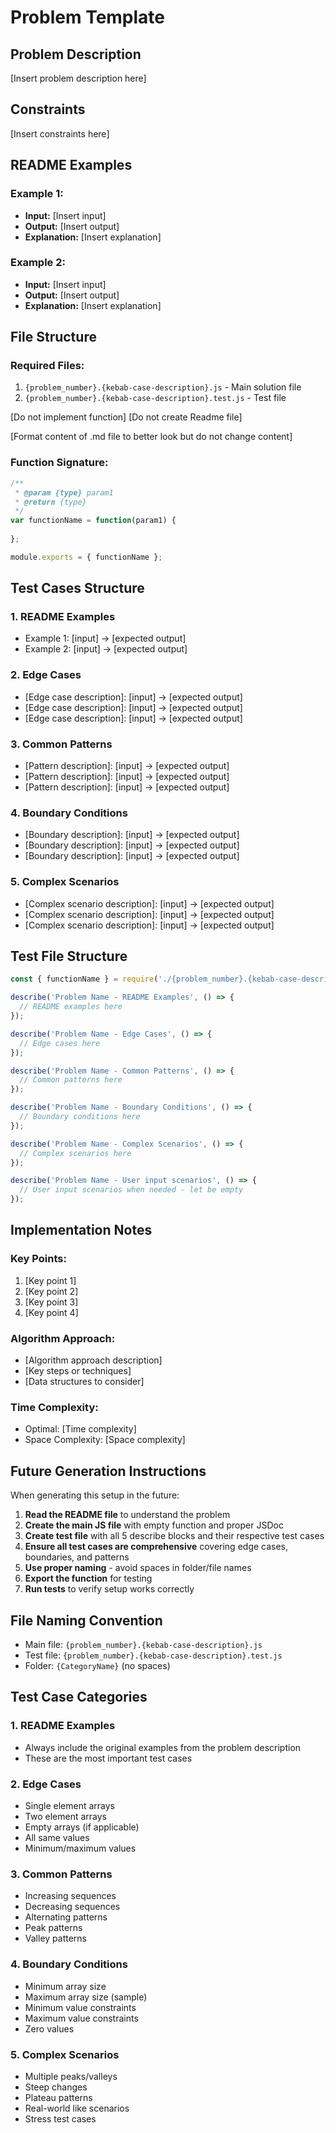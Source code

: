 # Problem Template

## Problem Description

[Insert problem description here]

## Constraints

[Insert constraints here]

## README Examples

### Example 1:
- **Input:** [Insert input]
- **Output:** [Insert output]
- **Explanation:** [Insert explanation]

### Example 2:
- **Input:** [Insert input]
- **Output:** [Insert output]
- **Explanation:** [Insert explanation]

## File Structure

### Required Files:
1. `{problem_number}.{kebab-case-description}.js` - Main solution file
2. `{problem_number}.{kebab-case-description}.test.js` - Test file

[Do not implement function]
[Do not create Readme file]

[Format content of .md file to better look but do not change content]

### Function Signature:
```javascript
/**
 * @param {type} param1
 * @return {type}
 */
var functionName = function(param1) {
    
};

module.exports = { functionName };
```

## Test Cases Structure

### 1. README Examples
- Example 1: [input] → [expected output]
- Example 2: [input] → [expected output]

### 2. Edge Cases
- [Edge case description]: [input] → [expected output]
- [Edge case description]: [input] → [expected output]
- [Edge case description]: [input] → [expected output]

### 3. Common Patterns
- [Pattern description]: [input] → [expected output]
- [Pattern description]: [input] → [expected output]
- [Pattern description]: [input] → [expected output]

### 4. Boundary Conditions
- [Boundary description]: [input] → [expected output]
- [Boundary description]: [input] → [expected output]
- [Boundary description]: [input] → [expected output]

### 5. Complex Scenarios
- [Complex scenario description]: [input] → [expected output]
- [Complex scenario description]: [input] → [expected output]
- [Complex scenario description]: [input] → [expected output]

## Test File Structure

```javascript
const { functionName } = require('./{problem_number}.{kebab-case-description}.js');

describe('Problem Name - README Examples', () => {
  // README examples here
});

describe('Problem Name - Edge Cases', () => {
  // Edge cases here
});

describe('Problem Name - Common Patterns', () => {
  // Common patterns here
});

describe('Problem Name - Boundary Conditions', () => {
  // Boundary conditions here
});

describe('Problem Name - Complex Scenarios', () => {
  // Complex scenarios here
});

describe('Problem Name - User input scenarios', () => {
  // User input scenarios when needed - let be empty
});
```

## Implementation Notes

### Key Points:
1. [Key point 1]
2. [Key point 2]
3. [Key point 3]
4. [Key point 4]

### Algorithm Approach:
- [Algorithm approach description]
- [Key steps or techniques]
- [Data structures to consider]

### Time Complexity:
- Optimal: [Time complexity]
- Space Complexity: [Space complexity]

## Future Generation Instructions

When generating this setup in the future:

1. **Read the README file** to understand the problem
2. **Create the main JS file** with empty function and proper JSDoc
3. **Create test file** with all 5 describe blocks and their respective test cases
4. **Ensure all test cases are comprehensive** covering edge cases, boundaries, and patterns
5. **Use proper naming** - avoid spaces in folder/file names
6. **Export the function** for testing
7. **Run tests** to verify setup works correctly

## File Naming Convention

- Main file: `{problem_number}.{kebab-case-description}.js`
- Test file: `{problem_number}.{kebab-case-description}.test.js`
- Folder: `{CategoryName}` (no spaces)

## Test Case Categories

### 1. README Examples
- Always include the original examples from the problem description
- These are the most important test cases

### 2. Edge Cases
- Single element arrays
- Two element arrays
- Empty arrays (if applicable)
- All same values
- Minimum/maximum values

### 3. Common Patterns
- Increasing sequences
- Decreasing sequences
- Alternating patterns
- Peak patterns
- Valley patterns

### 4. Boundary Conditions
- Minimum array size
- Maximum array size (sample)
- Minimum value constraints
- Maximum value constraints
- Zero values

### 5. Complex Scenarios
- Multiple peaks/valleys
- Steep changes
- Plateau patterns
- Real-world like scenarios
- Stress test cases 